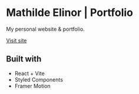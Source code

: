 # Mathilde Elinor | Portfolio

My personal website & portfolio.

[Visit site](https://www.mathildeelinor.no)

## Built with

- React + Vite
- Styled Components
- Framer Motion
